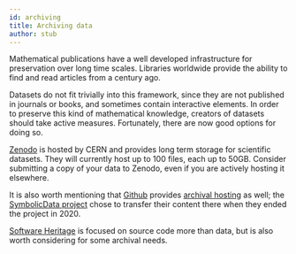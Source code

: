 ```yaml
---
id: archiving
title: Archiving data
author: stub
---
```


Mathematical publications have a well developed infrastructure for preservation over long time scales.  Libraries worldwide provide the ability to find and read articles from a century ago.

Datasets do not fit trivially into this framework, since they are not published in journals or books, and sometimes contain interactive elements.  In order to preserve this kind of mathematical knowledge, creators of datasets should take active measures.  Fortunately, there are now good options for doing so.

[Zenodo](https://zenodo.org/) is hosted by CERN and provides long term storage for scientific datasets.  They will currently host up to 100 files, each up to 50GB.  Consider submitting a copy of your data to Zenodo, even if you are actively hosting it elsewhere.

It is also worth mentioning that [Github](/a/github) provides [archival hosting](https://archiveprogram.github.com/) as well; the [SymbolicData project](https://symbolicdata.github.io/) chose to transfer their content there when they ended the project in 2020.

[Software Heritage](https://www.softwareheritage.org/save-reference-research-software/) is focused on source code more than data, but is also worth considering for some archival needs.

